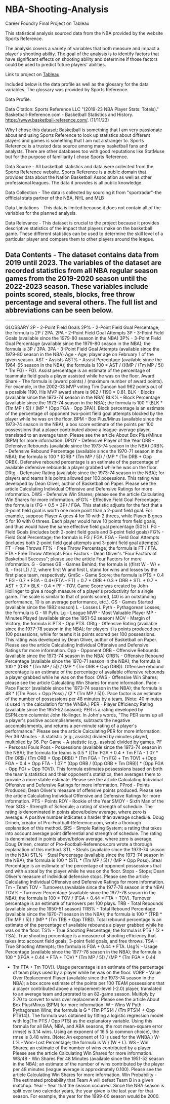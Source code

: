 # NBA-Shooting-Analysis
Career Foundry Final Project on Tableau

This statistical analysis sourced data from the NBA provided by the website Sports Reference. 

The analysis covers a variety of variables that both measure and impact a player's shooting ability. The goal of the analysis is to identify factors that have significant effects on shooting ability and determine if those factors could be used to predict future players' abilities.

Link to project on [Tableau](https://public.tableau.com/views/CareerFoundryProject6_73/PROJECT?:language=en-US&publish=yes&:display_count=n&:origin=viz_share_link)

Included below is the data profile as well as the glossary for the data variables. The glossary was provided by Sports Reference.

Data Profile:

Data Citation: Sports Reference LLC "(2019-23 NBA Player Stats: Totals)."
Basketball-Reference.com - Basketball Statistics and History.
https://www.basketball-reference.com/. (11/11/23)

Why I chose this dataset: Basketball is something that I am very passionate
about and using Sports Reference to look up statistics about different players
and games is something that I am not a stranger to. Sports Reference is a
trusted data source among many basketball fans and analysts. There are
other databases too with good reputations like StatMuse but for the purpose
of familiarity I chose Sports Reference.

Data Source - All basketball statistics and data were collected from the Sports
Reference website. Sports Reference is a public domain that provides data
about the Nation Basketball Association as well as other professional leagues.
The data it provides is all public knowledge.

Data Collection - The data is collected by sourcing it from "sportradar"-the
offficial stats partner of the NBA, NHL and MLB

Data Limitations - This data is limited because it does not contain all of the
variables for the planned analysis.

Data Relevance - This dataset is crucial to the project because it provides
descriptive statistics of the impact that players make on the basketball game.
These different statistics can be used to determine the skill level of a
particular player and compare them to other players around the league.

Data Contents - The dataset contains data from 2019 until 2023. The variables
of the dataset are recorded statistics from all NBA regular season games from
the 2019-2020 season until the 2022-2023 season. These variables include
points scored, steals, blocks, free throw percentage and several others. The full
list and abbreviations can be seen below.
------------------------------------------------------------------------------------------------------
------------------------------------------------------------------------
GLOSSARY
2P - 2-Point Field Goals
2P% - 2-Point Field Goal Percentage; the formula is 2P / 2PA.
2PA - 2-Point Field Goal Attempts
3P - 3-Point Field Goals (available since the 1979-80 season in the NBA)
3P% - 3-Point Field Goal Percentage (available since the 1979-80 season in the
NBA); the formula is 3P / 3PA.
3PA - 3-Point Field Goal Attempts (available since the 1979-80 season in the
NBA)
Age - Age; player age on February 1 of the given season.
AST - Assists
AST% - Assist Percentage (available since the 1964-65 season in the NBA); the
formula is 100 * AST / (((MP / (Tm MP / 5)) * Tm FG) - FG). Assist percentage is
an estimate of the percentage of teammate field goals a player assisted while
he was on the floor.
Award Share - The formula is (award points) / (maximum number of award
points). For example, in the 2002-03 MVP voting Tim Duncan had 962 points
out of a possible 1190. His MVP award share is 962 / 1190 = 0.81.
BLK - Blocks (available since the 1973-74 season in the NBA)
BLK% - Block Percentage (available since the 1973-74 season in the NBA); the
formula is 100 * (BLK * (Tm MP / 5)) / (MP * (Opp FGA - Opp 3PA)). Block
percentage is an estimate of the percentage of opponent two-point field goal
attempts blocked by the player while he was on the floor.
BPM - Box Plus/Minus (available since the 1973-74 season in the NBA); a box
score estimate of the points per 100 possessions that a player contributed
above a league-average player, translated to an average team. Please see the
article About Box Plus/Minus (BPM) for more information.
DPOY - Defensive Player of the Year
DRB - Defensive Rebounds (available since the 1973-74 season in the NBA)
DRB% - Defensive Rebound Percentage (available since the 1970-71 season in
the NBA); the formula is 100 * (DRB * (Tm MP / 5)) / (MP * (Tm DRB + Opp
ORB)). Defensive rebound percentage is an estimate of the percentage of
available defensive rebounds a player grabbed while he was on the floor.
DRtg - Defensive Rating (available since the 1973-74 season in the NBA); for
players and teams it is points allowed per 100 posessions. This rating was
developed by Dean Oliver, author of Basketball on Paper. Please see the
article Calculating Individual Offensive and Defensive Ratings for more
information.
DWS - Defensive Win Shares; please see the article Calculating Win Shares for
more information.
eFG% - Effective Field Goal Percentage; the formula is (FG + 0.5 * 3P) / FGA.
This statistic adjusts for the fact that a 3-point field goal is worth one more
point than a 2-point field goal. For example, suppose Player A goes 4 for 10
with 2 threes, while Player B goes 5 for 10 with 0 threes. Each player would
have 10 points from field goals, and thus would have the same effective field
goal percentage (50%).
FG - Field Goals (includes both 2-point field goals and 3-point field goals)
FG% - Field Goal Percentage; the formula is FG / FGA.
FGA - Field Goal Attempts (includes both 2-point field goal attempts and
3-point field goal attempts)
FT - Free Throws
FT% - Free Throw Percentage; the formula is FT / FTA.
FTA - Free Throw Attempts
Four Factors - Dean Oliver's "Four Factors of Basketball Success"; please see
the article Four Factors for more information.
G - Games
GB - Games Behind; the formula is ((first W - W) + (L - first L)) / 2, where first W
and first L stand for wins and losses by the first place team, respectively.
GmSc - Game Score; the formula is PTS + 0.4 * FG - 0.7 * FGA - 0.4*(FTA - FT) +
0.7 * ORB + 0.3 * DRB + STL + 0.7 * AST + 0.7 * BLK - 0.4 * PF - TOV. Game Score
was created by John Hollinger to give a rough measure of a player's
productivity for a single game. The scale is similar to that of points scored, (40
is an outstanding performance, 10 is an average performance, etc.).
GS - Games Started (available since the 1982 season)
L - Losses
L Pyth - Pythagorean Losses; the formula is G - W Pyth.
Lg - League
MVP - Most Valuable Player
MP - Minutes Played (available since the 1951-52 season)
MOV - Margin of Victory; the formula is PTS - Opp PTS.
ORtg - Offensive Rating (available since the 1977-78 season in the NBA); for
players it is points produced per 100 posessions, while for teams it is points
scored per 100 possessions. This rating was developed by Dean Oliver, author
of Basketball on Paper. Please see the article Calculating Individual Offensive
and Defensive Ratings for more information.
Opp - Opponent
ORB - Offensive Rebounds (available since the 1973-74 season in the NBA)
ORB% - Offensive Rebound Percentage (available since the 1970-71 season in
the NBA); the formula is 100 * (ORB * (Tm MP / 5)) / (MP * (Tm ORB + Opp
DRB)). Offensive rebound percentage is an estimate of the percentage of
available offensive rebounds a player grabbed while he was on the floor.
OWS - Offensive Win Shares; please see the article Calculating Win Shares for
more information.
Pace - Pace Factor (available since the 1973-74 season in the NBA); the
formula is 48 * ((Tm Poss + Opp Poss) / (2 * (Tm MP / 5))). Pace factor is an
estimate of the number of possessions per 48 minutes by a team. (Note: 40
minutes is used in the calculation for the WNBA.)
PER - Player Efficiency Rating (available since the 1951-52 season); PER is a
rating developed by ESPN.com columnist John Hollinger. In John's words,
"The PER sums up all a player's positive accomplishments, subtracts the
negative accomplishments, and returns a per-minute rating of a player's
performance." Please see the article Calculating PER for more information.
Per 36 Minutes - A statistic (e.g., assists) divided by minutes played, multiplied
by 36.
Per Game - A statistic (e.g., assists) divided by games.
PF - Personal Fouls
Poss - Possessions (available since the 1973-74 season in the NBA); the formula
for teams is 0.5 * ((Tm FGA + 0.4 * Tm FTA - 1.07 * (Tm ORB / (Tm ORB + Opp
DRB)) * (Tm FGA - Tm FG) + Tm TOV) + (Opp FGA + 0.4 * Opp FTA - 1.07 * (Opp
ORB / (Opp ORB + Tm DRB)) * (Opp FGA - Opp FG) + Opp TOV)). This formula
estimates possessions based on both the team's statistics and their
opponent's statistics, then averages them to provide a more stable estimate.
Please see the article Calculating Individual Offensive and Defensive Ratings
for more information.
PProd - Points Produced; Dean Oliver's measure of offensive points produced.
Please see the article Calculating Individual Offensive and Defensive Ratings
for more information.
PTS - Points
ROY - Rookie of the Year
SMOY - Sixth Man of the Year
SOS - Strength of Schedule; a rating of strength of schedule. The rating is
denominated in points above/below average, where zero is average. A positive
number indicates a harder than average schedule. Doug Drinen, creator of
Pro-Football-Reference.com, wrote a thorough explanation of this method.
SRS - Simple Rating System; a rating that takes into account average point
differential and strength of schedule. The rating is denominated in points
above/below average, where zero is average. Doug Drinen, creator of
Pro-Football-Reference.com wrote a thorough explanation of this method.
STL - Steals (available since the 1973-74 season in the NBA)
STL% - Steal Percentage (available since the 1973-74 season in the NBA); the
formula is 100 * (STL * (Tm MP / 5)) / (MP * Opp Poss). Steal Percentage is an
estimate of the percentage of opponent possessions that end with a steal by
the player while he was on the floor.
Stops - Stops; Dean Oliver's measure of individual defensive stops. Please see
the article Calculating Individual Offensive and Defensive Ratings for more
information.
Tm - Team
TOV - Turnovers (available since the 1977-78 season in the NBA)
TOV% - Turnover Percentage (available since the 1977-78 season in the NBA);
the formula is 100 * TOV / (FGA + 0.44 * FTA + TOV). Turnover percentage is an
estimate of turnovers per 100 plays.
TRB - Total Rebounds (available since the 1950-51 season)
TRB% - Total Rebound Percentage (available since the 1970-71 season in the
NBA); the formula is 100 * (TRB * (Tm MP / 5)) / (MP * (Tm TRB + Opp TRB)).
Total rebound percentage is an estimate of the percentage of available
rebounds a player grabbed while he was on the floor.
TS% - True Shooting Percentage; the formula is PTS / (2 * TSA). True shooting
percentage is a measure of shooting efficiency that takes into account field
goals, 3-point field goals, and free throws.
TSA - True Shooting Attempts; the formula is FGA + 0.44 * FTA.
Usg% - Usage Percentage (available since the 1977-78 season in the NBA); the
formula is 100 * ((FGA + 0.44 * FTA + TOV) * (Tm MP / 5)) / (MP * (Tm FGA + 0.44
* Tm FTA + Tm TOV)). Usage percentage is an estimate of the percentage of
team plays used by a player while he was on the floor.
VORP - Value Over Replacement Player (available since the 1973-74 season in
the NBA); a box score estimate of the points per 100 TEAM possessions that a
player contributed above a replacement-level (-2.0) player, translated to an
average team and prorated to an 82-game season. Multiply by 2.70 to convert
to wins over replacement. Please see the article About Box Plus/Minus (BPM)
for more information.
W - Wins
W Pyth - Pythagorean Wins; the formula is G * (Tm PTS14 / (Tm PTS14 + Opp
PTS14)). The formula was obtained by fitting a logistic regression model with
log(Tm PTS / Opp PTS) as the explanatory variable. Using this formula for all
BAA, NBA, and ABA seasons, the root mean-square error (rmse) is 3.14 wins.
Using an exponent of 16.5 (a common choice), the rmse is 3.48 wins. (Note: An
exponent of 10 is used for the WNBA.)
W-L% - Won-Lost Percentage; the formula is W / (W + L).
WS - Win Shares; an estimate of the number of wins contributed by a player.
Please see the article Calculating Win Shares for more information.
WS/48 - Win Shares Per 48 Minutes (available since the 1951-52 season in the
NBA); an estimate of the number of wins contributed by the player per 48
minutes (league average is approximately 0.100). Please see the article
Calculating Win Shares for more information.
Win Probability - The estimated probability that Team A will defeat Team B in
a given matchup.
Year - Year that the season occurred. Since the NBA season is split over two
calendar years, the year given is the last year for that season. For example, the
year for the 1999-00 season would be 2000.
